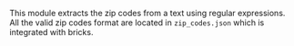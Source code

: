 This module extracts the zip codes from a text using regular expressions. All the valid zip codes format are located in `zip_codes.json` which is integrated with bricks.